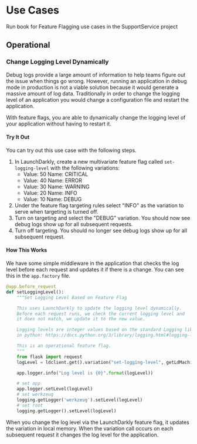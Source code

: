 # Use Cases 

Run book for Feature Flagging use cases in the SupportService project 

## Operational 

### Change Logging Level Dynamically 

Debug logs provide a large amount of information to help teams figure out 
the issue when things go wrong. However, running an application in debug 
mode in production is not a viable solution because it would generate a 
massive amount of log data. Traditionally in order to change the logging 
level of an application you would change a configuration file and restart 
the application. 

With feature flags, you are able to dynamically change the logging level of 
your application without having to restart it. 

#### Try It Out
You can try out this use case with the following steps. 

1. In LaunchDarkly, create a new multivariate feature flag called `set-logging-level` 
with the following variations: 
    * Value: 50 Name: CRITICAL
    * Value: 40 Name: ERROR
    * Value: 30 Name: WARNING
    * Value: 20 Name: INFO
    * Value: 10 Name: DEBUG
2. Under the feature flag targeting rules select "INFO" as the variation to serve 
when targeting is turned off. 
3. Turn on targeting and select the "DEBUG" variation. You should now see debug 
logs show up for all subsequent requests. 
4. Turn off targeting. You should no longer see debug logs show up for all
subsequent request.  

#### How This Works 

We have some simple middleware in the application that checks the log level before
each request and updates it if there is a change. You can see this in the 
`app.factory` file. 

```python
@app.before_request
def setLoggingLevel():
    """Set Logging Level Based on Feature Flag

    This uses LaunchDarkly to update the logging level dynamically.
    Before each request runs, we check the current logging level and
    it does not match, we update it to the new value.

    Logging levels are integer values based on the standard Logging library
    in python: https://docs.python.org/3/library/logging.html#logging-levels 

    This is an operational feature flag.
    """
    from flask import request
    logLevel = ldclient.get().variation("set-logging-level", getLdMachineUser(request), logging.INFO)

    app.logger.info("Log level is {0}".format(logLevel))

    # set app 
    app.logger.setLevel(logLevel)
    # set werkzeug
    logging.getLogger('werkzeug').setLevel(logLevel)
    # set root
    logging.getLogger().setLevel(logLevel)
```

When you change the log level via the LaunchDarkly feature flag, it updates the 
variation in local memory. When the variation call occurs on each subsequent 
request it changes the log level for the application. 
